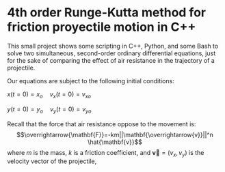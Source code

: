 # 4th order Runge-Kutta method for friction proyectile motion in C++
This small project shows some scripting in C++, Python, and some Bash to solve two simultaneous, second-order ordinary differential equations, just for the sake of comparing the effect of air resistance in the trajectory of a projectile.

Our equations are subject to the following initial conditions:

$x(t=0)=x_{o} \quad v_{x}(t=0)=v_{xo}$

$y(t=0)=y_{o} \quad v_{y}(t=0)=v_{yo}$

Recall that the force that air resistance oppose to the movement is:
$$\overrightarrow{\mathbf{F}}=-km||\mathbf{\overrightarrow{v}}||^n \hat{\mathbf{v}}$$
where $m$ is the mass, $k$ is a friction coefficient, and $\mathbf{\overrightarrow{v}}=(v_{x},v_{y})$ is the velocity vector of the projectile,
